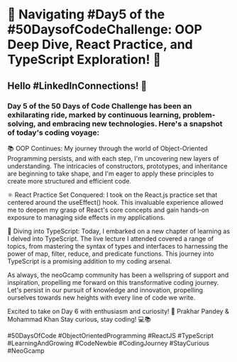 # 🚀 Navigating #Day5 of the #50DaysofCodeChallenge: OOP Deep Dive, React Practice, and TypeScript Exploration! 🚀

## Hello #LinkedInConnections! 👋

### Day 5 of the 50 Days of Code Challenge has been an exhilarating ride, marked by continuous learning, problem-solving, and embracing new technologies. Here's a snapshot of today's coding voyage:

📚 OOP Continues: My journey through the world of Object-Oriented Programming persists, and with each step, I'm uncovering new layers of understanding. The intricacies of constructors, prototypes, and inheritance are beginning to take shape, and I'm eager to apply these principles to create more structured and efficient code.

⚛️ React Practice Set Conquered: I took on the React.js practice set that centered around the useEffect() hook. This invaluable experience allowed me to deepen my grasp of React's core concepts and gain hands-on exposure to managing side effects in my applications.

🔵 Diving into TypeScript: Today, I embarked on a new chapter of learning as I delved into TypeScript. The live lecture I attended covered a range of topics, from mastering the syntax of types and interfaces to harnessing the power of map, filter, reduce, and predicate functions. This journey into TypeScript is a promising addition to my coding arsenal.

As always, the neoGcamp community has been a wellspring of support and inspiration, propelling me forward on this transformative coding journey.
Let's persist in our pursuit of knowledge and innovation, propelling ourselves towards new heights with every line of code we write.

Excited to take on Day 6 with enthusiasm and curiosity! 🌟
Prakhar Pandey & Mohammad Khan
Stay curious, stay coding! 💻📚

#50DaysOfCode #ObjectOrientedProgramming #ReactJS #TypeScript #LearningAndGrowing #CodeNewbie #CodingJourney #StayCurious #NeoGcamp
